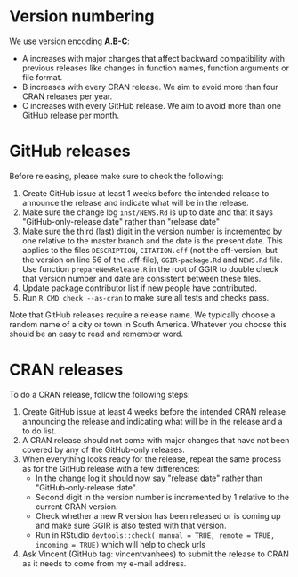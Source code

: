 # Version numbering

We use version encoding **A.B-C**:

- A increases with major changes that affect backward compatibility with previous releases like changes in function names, function arguments or file format.
- B increases with every CRAN release. We aim to avoid more than four CRAN releases per year.
- C increases with every GitHub release. We aim to avoid more than one GitHub release per month.

# GitHub releases

Before releasing, please make sure to check the following:

1. Create GitHub issue at least 1 weeks before the intended release to announce the release and indicate what will be in the release.
2. Make sure the change log `inst/NEWS.Rd` is up to date and that it says "GitHub-only-release date" rather than "release date"
3. Make sure the third (last) digit in the version number is incremented by one relative to the master branch and the date is the present date. This applies to the files `DESCRIPTION`, `CITATION.cff` (not the cff-version, but the version on line 56 of the .cff-file), `GGIR-package.Rd` and `NEWS.Rd` file. Use function `prepareNewRelease.R` in the root of GGIR to double check that version number and date are consistent between these files.
4. Update package contributor list if new people have contributed.
5. Run `R CMD check --as-cran` to make sure all tests and checks pass.

Note that GitHub releases require a release name. We typically choose a random name of a city or town in South America. Whatever you choose this should be an easy to read and remember word.

# CRAN releases

To do a CRAN release, follow the following steps:

1. Create GitHub issue at least 4 weeks before the intended CRAN release announcing the release and indicating what will be in the release and a to do list.
2. A CRAN release should not come with major changes that have not been covered by any of the GitHub-only releases.
3. When everything looks ready for the release, repeat the same process as for the GitHub release with a few differences:
    - In the change log it should now say "release date" rather than "GitHub-only-release date".
    - Second digit in the version number is incremented by 1 relative to the current CRAN version.
    - Check whether a new R version has been released or is coming up and make sure GGIR is also tested with that version.
    - Run in RStudio `devtools::check( manual = TRUE, remote = TRUE, incoming = TRUE)` which will help to check urls
4. Ask Vincent (GitHub tag: vincentvanhees) to submit the release to CRAN as it needs to come from my e-mail address.
